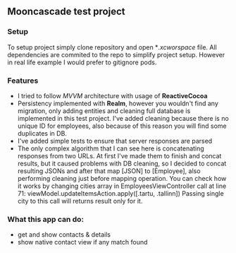 ## Mooncascade test project
### Setup
To setup project simply clone repository and open **.xcworspace* file. All dependencies are commited to the repo to simplify project setup. However in real life example I would prefer to gitignore pods.

### Features

* I tried to follow *MVVM* architecture with usage of **ReactiveCocoa**
* Persistency implemented with **Realm**, however you wouldn't find any migration, only adding entities and cleaning full database is implemented in this test project. I've added cleaning because there is no unique ID for employees, also because of this reason you will find some duplicates in DB.
* I've added simple tests to ensure that server responses are parsed
* The only complex algorithm that I can see here is concatenating responses from two URLs. At first I've made them to finish and concat results, but it caused problems with DB cleaning, so I decided to concat resulting JSONs and after that map [JSON] to [Employee], also performing cleaning just before mapping operation. You can check how it works by changing cities array in EmployeesViewController call at line 71: viewModel.updateItemsAction.apply([.tartu, .tallinn])
Passing single city to this call will returns result only for it.        

### What this app can do:

* get and show contacts & details
* show native contact view if any match found


